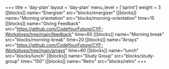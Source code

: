 +++
title = 'day-plan'
layout = 'day-plan'
menu_level = ['sprint']
weight = 3
[[blocks]]
name="Energiser"
src="blocks/energiser"
[[blocks]]
name="Morning orientation"
src="blocks/morning-orientation"
time=15
[[blocks]]
name="Giving Feedback"
src="https://github.com/CodeYourFuture/CYF-Workshops/tree/main/feedback"
time=60
[[blocks]]
name="Morning break"
src="blocks/morning-break"
time=20
[[blocks]]
name="Arrays"
src="https://github.com/CodeYourFuture/CYF-Workshops/tree/main/arrays"
time=60
[[blocks]]
name="lunch"
src="blocks/lunch"
[[blocks]]
name="Study Group"
src="blocks/study-group"
time="150"
[[blocks]]
name="Retro"
src="blocks/retro"
+++
